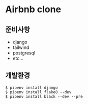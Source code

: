 # Airbnb clone

## 준비사항

* django
* tailwind
* postgresql
* etc...

## 개발환경

```
$ pipenv install django
$ pipenv install flake8 --dev
$ pipenv install black --dev --pre
```